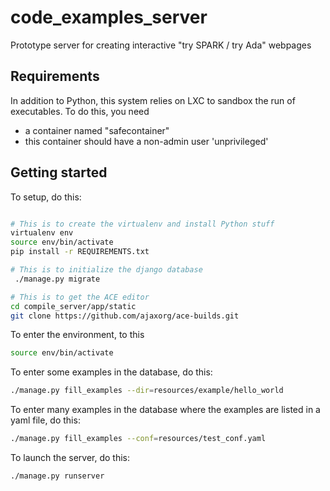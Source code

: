 # code_examples_server

Prototype server for creating interactive "try SPARK / try Ada" webpages

## Requirements

In addition to Python, this system relies on LXC to sandbox
the run of executables. To do this, you need
  - a container named "safecontainer"
  - this container should have a non-admin user 'unprivileged'

## Getting started

To setup, do this:
```sh

# This is to create the virtualenv and install Python stuff
virtualenv env
source env/bin/activate
pip install -r REQUIREMENTS.txt

# This is to initialize the django database
 ./manage.py migrate

# This is to get the ACE editor
cd compile_server/app/static
git clone https://github.com/ajaxorg/ace-builds.git
```

To enter the environment, to this
```sh
source env/bin/activate
```

To enter some examples in the database, do this:
```sh
./manage.py fill_examples --dir=resources/example/hello_world
```

To enter many examples in the database where the examples are listed in a yaml file, do this:
```sh
./manage.py fill_examples --conf=resources/test_conf.yaml
```

To launch the server, do this:
```sh
./manage.py runserver
```
